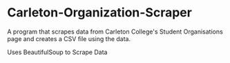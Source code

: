 # Carleton-Organization-Scraper
A program that scrapes data from Carleton College's Student Organisations page and creates a CSV file using the data.

Uses BeautifulSoup to Scrape Data
